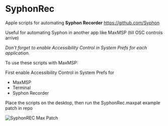 # SyphonRec
Apple scripts for automating <b>Syphon Recorder</b> https://github.com/Syphon

Useful for automating Syphon in another app like MaxMSP (till OSC controls arrive)

*Don't forget to enable Accessibility Control in System Prefs for each application.*

To use these scripts with MaxMSP:

First enable Accessibility Control in System Prefs for
  - MaxMSP
  - Terminal
  - Syphon Recorder
  
Place the scripts on the desktop, then run the SyphonRec.maxpat example patch in repo

![SyphonREC Max Patch](https://raw.githubusercontent.com/JCurtisRMIT/SyphonRec/SyphonREC.png)
